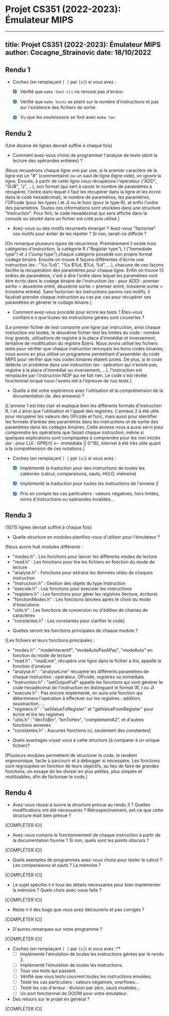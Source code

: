 # Projet CS351 (2022-2023): Émulateur MIPS

---
title: Projet CS351 (2022-2023): Émulateur MIPS
author: Cocagne_Strainovic
date: 18/10/2022
---

## Rendu 1

* Cochez (en remplaçant `[ ]` par `[x]`) si vous avez :
  - [x] Vérifié que `make test-cli` ne renvoie pas d'erreur.
  - [x] Vérifié que `make tests` se plaint sur le nombre d'instructions et pas
      sur l'existence des fichiers de sortie.
  - [x] Vu que les soumissions se font avec `make tar`.


## Rendu 2

(Une dizaine de lignes devrait suffire à chaque fois)

* Comment avez-vous choisi de programmer l'analyse de texte (dont la lecture
des opérandes entières) ?

[Nous récupérons chaque ligne une par une, si le premier caractère de la ligne 
est un "#" (commentaire) ou un saut de ligne (ligne vide), on ignore la ligne.
Ensuite, à partir de cette ligne nous récupérons l'opérateur ("ADD", "SUB", 
"J", ...), son format (qui sert à savoir le nombre de paramètres à récupérer, 
l'ordre dans lequel il faut les récupérer dans la ligne et les écrire dans le 
code hexadécimal), le nombre de paramètres, les paramètres, l'OPcode (pour les 
types I et J) ou le func (pour le type R), et enfin l'ordre des paramètres.
Toutes ces informations sont stockées dans une structure "Instruction". Pour 
finir, le code hexadécimal qui sera affiché dans la console ou stocké dans un 
fichier est créé puis utilisé.]

* Avez-vous vu des motifs récurrents émerger ? Avez-vous "factorisé" ces motifs
pour éviter de les répéter ? Si non, serait-ce difficile ?

[On remarque plusieurs types de récurrence. Premièrement il existe trois 
catégories d'instruction, la catégorie R ("Register type"), I ("Immediate type") 
et J ("Jump type"),chaque catégorie possède son propre format codage binaire.
Ensuite on trouve 8 façons différentes d'écrire une instruction 
(ex : "%s $%d, %d($%d)", "%s $%d, $%d, %d", ...), chacune de ces façons facilite
la récupération des paramètres pour chaque ligne. Enfin on trouve 13 ordres 
de paramètres, c'est à dire l'ordre dans lequel les paramètres vont être écrits 
dans le codage binaire de l'instruction (ex : pour ADDI : premier sortie = deuxième entré,
deuxième sortie = premier entré, troisième sortie = troisième entrée). Sans 
factoriser les instructions parmis ces motifs, il faudrait prendre chaque 
instruction au cas par cas pour récupérer ses paramètres et générer le codage 
binaire.]

* Comment avez-vous procédé pour écrire les tests ? Étes-vous confiant·e·s que
toutes les instructions gérées sont couvertes ? 

[Le premier fichier de test comporte une ligne par instruction, ainsi chaque 
instruction est testée, le deuxième fichier test les limites du code : 
nombre trop grands, utilisations de registre à la place d'immédiat et inversement, 
tentative de modification du registre $zero. Nous avons utilisé les fichiers tests 
pour vérifier que chaque instruction renvoyais les bons codes binaires, nous avons 
en plus utilisé un programme permettant d'assembler du code MIPS pour vérifier que 
nos codes binaires étaient justes. De plus, si le code détècte un problème dans une 
instruction (ex : opération qui n'existe pas, registre à la place d'immédiat ou 
inversement, ...), l'instruction est remplacée par l'instruction NOP qui ne fait 
rien. Le code s'est révélé fonctionnel lorque nous l'avons mit à l'épreuve de nos 
tests.]

* Quelle a été votre expérience avec l'utilisation et la compréhension de la
documentation (ie. des annexes) ?

[L'annexe 1 est très clair et explique bien les différents formats d'instruction
R, I et J ainsi que l'utilisation et l'appel des registres. L'annexe 2 à été utile 
pour récupérer les valeurs des OPcode et func, mais aussi pour identifier les formats 
d'entrée des paramètres dans les instructions et de sortie des paramètres dans les 
codages binaires. Cette annexe nous a aussi servi pour comprendre les opérations 
que faisait chaque instruction, même si quelques explications sont compliquées à 
comprendre pour les non iniciés (ex : pour LUI : GPR[rt] <-- immediate || 0^16), 
internet à été très utile quant à la compréhension de ces notations.]

* Cochez (en remplaçant `[ ]` par `[x]`) si vous avez :
  - [x] Implémenté la traduction pour des instructions de toutes les catéories
      (calcul, comparaisons, sauts, HI/LO, mémoire)
  - [x] Implémenté la traduction pour toutes les instructions de l'annexe 2
  - [x] Pris en compte les cas particuliers : valeurs négatives, hors limites,
      noms d'instructions ou opérandes invalides...


## Rendu 3

(10/15 lignes devrait suffire à chaque fois)

* Quelle structure en modules planifiez-vous d'utiliser pour l'émulateur ?

[Nous avons huit modules différents :
 - "modes.h" : Les fonctions pour lancer les différents modes de lecture
 - "read.h" : Les fonctions pour lire les fichiers en fonction du mode de lecture
 - "analyse.h" : Fonctions pour extraire les données utiles de chaques instruction
 - "Instruction.h" : Gestion des objets du type Instruction
 - "execute.h" : Les fonctions pour éxecuter les instructions
 - "registers.h" : Les fonctions pour gérer les registres (lecture, écriture)
 - "fonctionModes.h" : Les fonctions lancées après le choix du mode d'éxecutions
 - "utils.h" : Les fonctions de conversion ou d'édition de chaines de caractères
 - "constantes.h" : Les constantes pour clarifier le code]

* Quelles seront les fonctions principales de chaque module ?

[Les fichiers et leurs fonctions principales :
 - "modes.h" : "modeInteractif", "modeAutoPasAPas", "modeAuto" en fonction du mode 
de lecture
 - "read.h" : "readLine", récupère une ligne dans le fichier à lire, appelle la 
fonction d'analyse
 - "analyse.h" : "analyseLine" récupère les différents paramètres de chaque
instruction : opérateur, OPcode, registres ou immédiats
 - "Instruction.h" : "setOutputFull" appelle les fonctions qui vont générer le code
hexadécimal de l'instruction en distinguant le format (R, I ou J)
 - "execute.h" : Pas encore implémenté, on aura une fonction qui déterminera 
l'opération à effectuer sur les registres : addition, soustraction, ...
 - "registers.h" : "setValueToRegister" et "getValueFromRegister" pour écrire et lire
les registres
 - "utils.h" : "decToBin", "binToHex", "complementA2", et d'autres fonctions annexes
 - "constantes.h" : Aucunes fonctions ici, seulement des constantes]

* Quels avantages voyez vous à cette structure (à comparer à un unique fichier)?

[Plusieurs modules permettent de structurer le code, le rendent ergonomique, 
facile à parcourir et à débogger si nécessaire. Les fonctions sont regroupées
en fonction de leurs objectifs, au lieu de faire de grandes fonctions, on essaye
de les diviser en plus petites, plus simples et réutilisables, afin de factoriser
le code.]


## Rendu 4

* Avez-vous réussi à suivre la structure prévue au rendu 3 ? Quelles
modifications ont été nécessaires ? Rétrospectivement, est-ce que cette
structure était bien prévue ?

[COMPLÉTER ICI]

* Avez-vous compris le fonctionnement de chaque instruction à partir de la
documentation fournie ? Si non, quels sont les points obscurs ?

[COMPLÉTER ICI]

* Quels exemples de programmes avez-vous choisi pour tester le calcul ? Les
comparaisons et sauts ? La mémoire ?

[COMPLÉTER ICI]

* Le sujet spécifie-t-il tous les détails nécessaires pour bien implémenter la
mémoire ? Quels choix avec-vous faits ?

[COMPLÉTER ICI]

* Reste-t-il des bugs que vous avez découverts et pas corrigés ?

[COMPLÉTER ICI]

* D'autres remarques sur votre programme ?

[COMPLÉTER ICI]

* Cochez (en remplaçant `[ ]` par `[x]`) si vous avez :**
  - [ ] Implémenté l'émulation de toutes les instructions gérées par le rendu 2.
  - [ ] Implémenté l'émulation de toutes les instructions.
  - [ ] Tous vos tests qui passent.
  - [ ] Vérifié que vous tests couvrent toutes les instructions émulées.
  - [ ] Testé les cas particuliers : valeurs négatives, overflows...
  - [ ] Testé les cas d'erreur : division par zéro, sauts invalides...
  - [ ] Un port fonctionnel de DOOM pour votre émulateur.

* Des retours sur le projet en général ?

[COMPLÉTER ICI]
